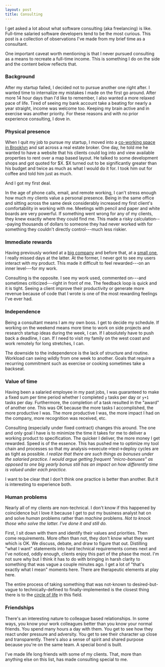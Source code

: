 ```yaml
---
layout: post
title: Consulting
---
```


I get asked a lot about what software consulting (aka freelancing) is like. Full-time salaried software developers tend to be the most curious. This post is a collection of observations I've made from my brief time as a consultant. 

One important caveat worth mentioning is that I never pursued consulting as a means to recreate a full-time income. This is something I do on the side and the content below reflects that.

### Background

After my startup failed, I decided not to pursue another one right after. I wanted time to internalize my mistakes I made on the first go around. After more 14 hour days than I'd like to remember, I also wanted a more relaxed pace of life. Tired of seeing my bank account take a beating for nearly a year straight, income was welcome too. Keeping my brain active and in exercise was another priority. For these reasons and with no prior experience consulting, I dove in. 

### Physical presence

When I quit my job to pursue my startup, I moved into a [co-working space in Brooklyn](http://dumbostartuplab.com/) and sat across a real estate broker. One day, he told me he wanted to have a website that his clients could log into and view available properties to rent over a map based layout. He talked to some development shops and got quoted for $X. $X turned out to be significantly greater than his budget and twice as much as what I would do it for. I took him out for coffee and told him just as much.

And I got my first deal. 

In the age of phone calls, email, and remote working, I can't stress enough how much my clients value a personal presence. Being in the same office and sitting across the same desk considerably increased my first client's comfortability in working with me. Meetings with pencil and paper and white boards are very powerful. If something went wrong for any of my clients, they knew exactly where they could find me. This made a risky calculation---paying thousands of dollars to someone they had never worked with for something they couldn't directly control---much less riskier.

### Immediate rewards 

Having previously worked at a [big company](http://ms.com) and before that, at a [small one](http://whitehouse.gov), I really missed days at the latter. At the former, I never got to see my users interact with my product. This made it difficult to feel rewarded---on an inner level---for my work. 

Consulting is the opposite. I see my work used, commented on---and sometimes criticized---right in front of me. The feedback loop is quick and it is tight. Seeing a client improve their productivity or generate more revenue because of code that I wrote is one of the most rewarding feelings I've ever had. 

### Independence

Being a consultant means I am my own boss. I get to decide my schedule. If working on the weekend means more time to work on side projects and research startup ideas during the week, I can. If I absolutely have to push back a deadline, I can. If I need to visit my family on the west coast and work remotely for long stretches, I can. 

The downside to the independence is the lack of structure and routine. Workload can swing wildly from one week to another. Goals that require a recurring commitment such as exercise or cooking sometimes take a backseat.

### Value of time

Having been a salaried employee in my past jobs, I was guaranteed to make a fixed sum per time period whether I completed `y` tasks per day or `y+1` tasks per day. Furthermore, the completion of a task resulted in the "award" of another one. This was OK because the more tasks I accomplished, the more productive I was. The more productive I was, the more impact I had on the company, more recognition was received, etc. 

Consulting (especially under fixed contract) changes this around. The one and only goal I have is to minimize the time it takes for me to deliver a working product to specification. The quicker I deliver, the more money I get rewarded. Speed is of the essence. This has pushed me to optimize my tool chain and processes so that my analysis->execute->test->deploy cycles are as tight as possible. *I realize that there are such things as bonuses under the salaried practice. I would argue getting frequent "micro-bonuses" as opposed to one big yearly bonus still has an impact on how differently time is valued under each practice.*

I want to be clear that I don't think one practice is better than another. But it is interesting to experience both.

### Human problems

Nearly all of my clients are non-technical. I don't know if this happened by coincidence but I love it because I get to put my business analyst hat on and solve *human* problems rather than *machine* problems. *Not to knock those who solve the latter. I've done it and still do.* 

First, I sit down with them and identify their values and priorities. Then come requirements. More often than not, they don't know what they want which is OK. We discuss, debate, and draw to figure that out. Distilling "what I want" statements into hard technical requirements comes next and I've noticed, oddly enough, clients enjoy this part of the phase the most. I'm not sure why but I think it has to do with bringing in harsh clarity to something that was vague a couple minutes ago. I get a lot of "that's exactly what I mean" moments here. There are therapeutic elements at play here.

The entire process of taking something that was not-known to desired-but-vague to technically-defined to finally-implemented is the closest thing there is to the [circle of life](http://en.wikipedia.org/wiki/Circle_of_Life) in this field.

### Friendships

There's an interesting nature to colleague based relationships. In some ways, you know your work colleagues better than you know your normal friends. You spend many hours a day with them. You get to see how they react under pressure and adversity. You get to see their character up close and transparently. There's also a sense of spirit and shared purpose because you're on the same team. A special bond is built. 

I've made life long friends with some of my clients. That, more than anything else on this list, has made consulting special to me.
